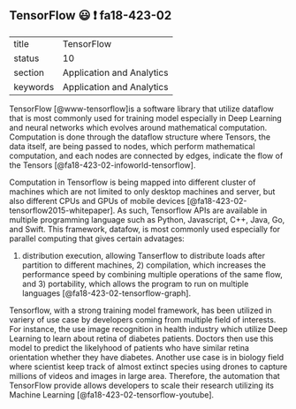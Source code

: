 ## TensorFlow :smiley: :exclamation: fa18-423-02


|          |                           |
| -------- | ------------------------- |
| title    | TensorFlow                | 
| status   | 10                        |
| section  | Application and Analytics |
| keywords | Application and Analytics |

TensorFlow [@www-tensorflow]is a software library that utilize dataflow that is most commonly
used for training model especially in Deep Learning and neural networks which
evolves around mathematical computation. Computation is done through the
dataflow structure where Tensors, the data itself, are being passed to nodes,
which perform mathematical computation, and each nodes are connected by edges,
indicate the flow of the Tensors [@fa18-423-02-infoworld-tensorflow].
 
Computation in Tensorflow is being mapped into different cluster of machines
which are not limited to only desktop machines and server, but also different
CPUs and GPUs of mobile devices [@fa18-423-02-tensorflow2015-whitepaper]. As
such, Tensorflow APIs are available in multiple programming language such as
Python, Javascript, C++, Java, Go, and Swift. This framework, datafow, is most
commonly used especially for parallel computing that gives certain advatages:
1) distribution execution, allowing Tanserflow to distribute loads after
partition to different machines, 2) compilation, which increases the performance
speed by combining multiple operations of the same flow, and 3) portability,
which allows the program to run on multiple languages [@fa18-423-02-tensorflow-graph].

Tensorflow, with a strong training model framework, has been utilized in
variery of use case by developers coming from multiple field of interests. For
instance, the use image recognition in health industry which utilize Deep
Learning to learn about retina of diabetes patients. Doctors then use this model
to predict the likelyhood of patients who have similar retina orientation
whether they have diabetes. Another use case is in biology field where scientist
keep track of almost extinct species using drones to capture millions of videos
and images in large area. Therefore, the automation that TensorFlow provide
allows developers to scale their research utilizing its Machine Learning
[@fa18-423-02-tensorflow-youtube]. 

